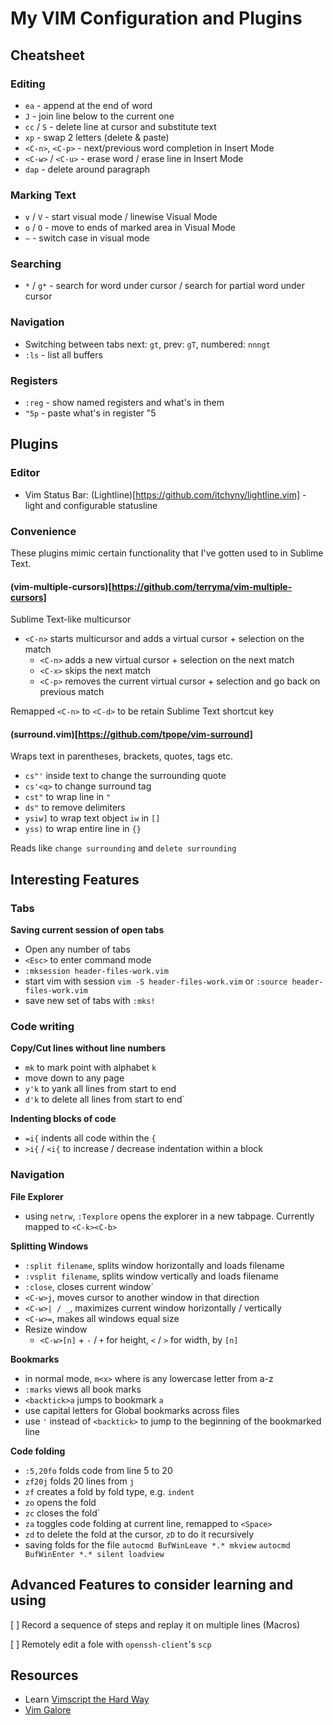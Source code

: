 # My VIM Configuration and Plugins

## Cheatsheet

### Editing

- `ea` - append at the end of word
- `J` - join line below to the current one
- `cc` / `S` - delete line at cursor and substitute text
- `xp` - swap 2 letters (delete & paste)
- `<C-n>`, `<C-p>` - next/previous word completion in Insert Mode
- `<C-w>` / `<C-u>` - erase word / erase line in Insert Mode
- `dap` - delete around paragraph

### Marking Text

- `v` / `V` - start visual mode / linewise Visual Mode
- `o` / `O` - move to ends of marked area in Visual Mode
- `~` - switch case in visual mode

### Searching

- `*` / `g*` - search for word under cursor / search for partial word under cursor

### Navigation

- Switching between tabs next: `gt`, prev: `gT`, numbered: `nnngt`
- `:ls` - list all buffers

### Registers

- `:reg` - show named registers and what's in them
- `"5p` - paste what's in register "5

## Plugins

### Editor
- Vim Status Bar: (Lightline)[https://github.com/itchyny/lightline.vim] - light and configurable statusline

### Convenience
These plugins mimic certain functionality that I've gotten used to in Sublime Text.

#### (vim-multiple-cursors)[https://github.com/terryma/vim-multiple-cursors]

Sublime Text-like multicursor

- `<C-n>` starts multicursor and adds a virtual cursor + selection on the match
  - `<C-n>` adds a new virtual cursor + selection on the next match
  - `<C-x>` skips the next match
  - `<C-p>` removes the current virtual cursor + selection and go back on previous match

Remapped `<C-n>` to `<C-d>` to be retain Sublime Text shortcut key

#### (surround.vim)[https://github.com/tpope/vim-surround]

Wraps text in parentheses, brackets, quotes, tags etc.

- `cs"'` inside text to change the surrounding quote
- `cs'<q>` to change surround tag
- `cst"` to wrap line in `"`
- `ds"` to remove delimiters
- `ysiw]` to wrap text object `iw` in `[]`
- `yss)` to wrap entire line in `{}`

Reads like `change surrounding` and `delete surrounding`

## Interesting Features

### Tabs

**Saving current session of open tabs**
- Open any number of tabs
- `<Esc>` to enter command mode
- `:mksession header-files-work.vim`
- start vim with session `vim -S header-files-work.vim` or `:source header-files-work.vim`
- save new set of tabs with `:mks!`

### Code writing
**Copy/Cut lines without line numbers**
- `mk` to mark point with alphabet `k`
- move down to any page
- `y'k` to yank all lines from start to end
- `d'k` to delete all lines from start to end`

**Indenting blocks of code**
- `=i{` indents all code within the `{`
- `>i{` / `<i{` to increase / decrease indentation within a block

### Navigation
**File Explorer**
- using `netrw`, `:Texplore` opens the explorer in a new tabpage. Currently mapped to `<C-k><C-b>`

**Splitting Windows**
- `:split filename`, splits window horizontally and loads filename
- `:vsplit filename`, splits window vertically and loads filename
- `:close`, closes current window`
- `<C-w>j`, moves cursor to another window in that direction
- `<C-w>| / _`, maximizes current window horizontally / vertically
- `<C-w>=`, makes all windows equal size
- Resize window
  - `<C-w>[n]` + `-` / `+` for height, `<` / `>` for width, by `[n]`

**Bookmarks**
- in normal mode, `m<x>` where <x> is any lowercase letter from a-z
- `:marks` views all book marks
- `<backtick>a` jumps to bookmark `a`
- use capital letters for Global bookmarks across files
- use `'` instead of `<backtick>` to jump to the beginning of the bookmarked line

**Code folding**
- `:5,20fo` folds code from line 5 to 20
- `zf20j` folds 20 lines from `j`
- `zf` creates a fold by fold type, e.g. `indent`
- `zo` opens the fold
- `zc` closes the fold`
- `za` toggles code folding at current line, remapped to `<Space>`
- `zd` to delete the fold at the cursor, `zD` to do it recursively
- saving folds for the file `autocmd BufWinLeave *.* mkview` `autocmd BufWinEnter *.* silent loadview`

## Advanced Features to consider learning and using

[ ] Record a sequence of steps and replay it on multiple lines (Macros)

[ ] Remotely edit a fole with `openssh-client`'s `scp`

## Resources

- Learn [Vimscript the Hard Way](learnvimscriptthehardway.stevelosh.com)
- [Vim Galore](https://github.com/mhinz/vim-galore)

